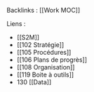 Backlinks : [[Work MOC]]

Liens :
- [[S2M]]
-  [[102 Stratégie]]
- [[105 Procédures]]
- [[106 Plans de progrès]]
- [[108 Organisation]]
- [[119 Boite à outils]]
- 130 [[Data]]
